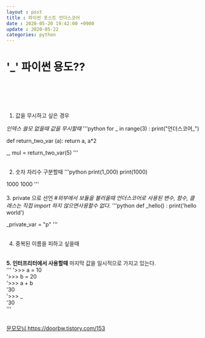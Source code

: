 ```yaml
---
layout : post
title : 파이썬 포스트 언더스코어
date : 2020-05-20 19:42:00 +0900
update : 2020-05-22
categories: python
---
```


<h1>'_'  파이썬 용도??</h1>
<br>

<br><br>

1. 값을 무시하고 싶은 경우 

*인덱스 쓸모 없을때*
*값을 무시할때*
'''python 
for _ in range(3) :
    print("언더스코어_")

def return_two_var (a):
    return a, a*2

_, mul = return_two_var(5)
'''
<br><br>

2. 숫자 자리수 구분할때
'''python 
print(1_000)
print(1000)

1000
1000
'''
<br><br>
3. private 으로 선언
#*외부에서 보듈을 불러올때 언더스코어로 사용된 변수, 함수, 클래스는 직접 import 하지 않으면사용할수 없다.*
'''python
def _hello() : 
    print('hello world')

_private_var = "p"
'''
<br><br>

4. 중복된 이름을 피하고 싶을때
<br><br>

**5. 인터프리터에서 사용할때**
마지막 값을 일시적으로 가지고 있는다.<br>
'''
'>>> a = 10 <br>
'>>> b = 20<br>
'>>> a + b<br>
'30<br>
'>>> _<br>
'30<br>
'''
<br><br>

<u>문모모님 https://doorbw.tistory.com/153</u>
